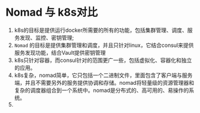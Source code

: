 # Nomad 与 k8s对比
1. k8s的目标是提供运行docker所需要的所有的功能，包括集群管理、调度、服务发现、监控、密钥管理;
2.  `Nomad` 的目标是提供集群管理和调度，并且只针对linux，它结合consul来提供服务发现功能，结合Vault提供密钥管理
3.  k8s只针对容器，而consul针对的范围更广一些，包括虚拟化、容器化和独立的应用。
4.  k8s复杂，nomad简单，它只包括一个二进制文件，里面包含了客户端与服务端，并且不需要另外的服务提供协调和存储。nomad将轻量级的资源管理器和复杂的调度器组合到一个系统中。nomad是分布式的、高可用的、易操作的系统。
5.  

